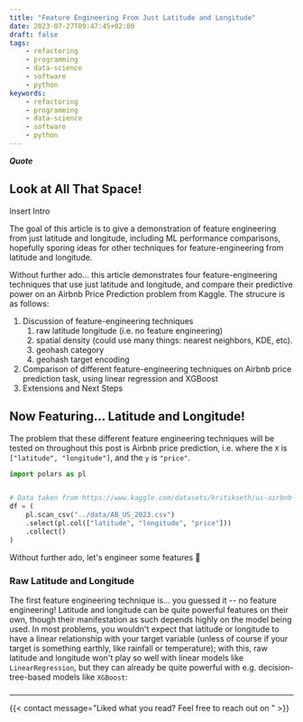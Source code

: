 ```yaml
---
title: "Feature Engineering From Just Latitude and Longitude"
date: 2023-07-27T09:47:45+02:00
draft: false
tags:
    - refactoring
    - programming
    - data-science
    - software
    - python
keywords:
    - refactoring
    - programming
    - data-science
    - software
    - python
---
```

***Quote***

## Look at All That Space!

Insert Intro

The goal of this article is to give a demonstration of feature engineering from just latitude and longitude, including ML performance comparisons, hopefully sporing ideas for other techniques for feature-engineering from latitude and longitude.

Without further ado... this article demonstrates four feature-engineering techniques that use just latitude and longitude, and compare their predictive power on an Airbnb Price Prediction problem from Kaggle. The strucure is as follows:
1. Discussion of feature-engineering techniques
    1. raw latitude longitude (i.e. no feature engineering)
    2. spatial density (could use many things: nearest neighbors, KDE, etc).
    3. geohash category
    4. geohash target encoding
2. Comparison of different feature-engineering techniques on Airbnb price prediction task, using linear regression and XGBoost
3. Extensions and Next Steps

## Now Featuring... Latitude and Longitude!

The problem that these different feature engineering techniques will be tested on throughout this post is Airbnb price prediction, i.e. where the `X` is `["latitude", "longitude"]`, and the `y` is `"price"`.

```python
import polars as pl


# Data taken from https://www.kaggle.com/datasets/kritikseth/us-airbnb-open-data
df = (
    pl.scan_csv("../data/AB_US_2023.csv")
    .select(pl.col(["latitude", "longitude", "price"]))
    .collect()
)
```

Without further ado, let's engineer some features 🚀

### Raw Latitude and Longitude
The first feature engineering technique is... you guessed it -- no feature engineering! Latitude and longitude can be quite powerful features on their own, though their manifestation as such depends highly on the model being used. In most problems, you wouldn't expect that latitude or longitude to have a linear relationship with your target variable (unless of course if your target is something earthly, like rainfall or temperature); with this, raw latitude and longitude won't play so well with linear models like `LinearRegression`, but they can already be quite powerful with e.g. decision-tree-based models like `XGBoost`:

###

---

{{< contact message="Liked what you read? Feel free to reach out on " >}}